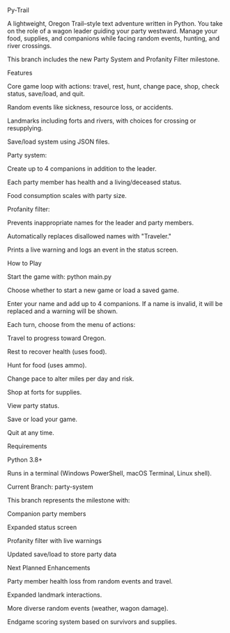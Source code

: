 Py-Trail

A lightweight, Oregon Trail–style text adventure written in Python. You take on the role of a wagon leader guiding your party westward. Manage your food, supplies, and companions while facing random events, hunting, and river crossings.

This branch includes the new Party System and Profanity Filter milestone.

Features

Core game loop with actions: travel, rest, hunt, change pace, shop, check status, save/load, and quit.

Random events like sickness, resource loss, or accidents.

Landmarks including forts and rivers, with choices for crossing or resupplying.

Save/load system using JSON files.

Party system:

Create up to 4 companions in addition to the leader.

Each party member has health and a living/deceased status.

Food consumption scales with party size.

Profanity filter:

Prevents inappropriate names for the leader and party members.

Automatically replaces disallowed names with "Traveler."

Prints a live warning and logs an event in the status screen.

How to Play

Start the game with:
python main.py

Choose whether to start a new game or load a saved game.

Enter your name and add up to 4 companions. If a name is invalid, it will be replaced and a warning will be shown.

Each turn, choose from the menu of actions:

Travel to progress toward Oregon.

Rest to recover health (uses food).

Hunt for food (uses ammo).

Change pace to alter miles per day and risk.

Shop at forts for supplies.

View party status.

Save or load your game.

Quit at any time.

Requirements

Python 3.8+

Runs in a terminal (Windows PowerShell, macOS Terminal, Linux shell).

Current Branch: party-system

This branch represents the milestone with:

Companion party members

Expanded status screen

Profanity filter with live warnings

Updated save/load to store party data

Next Planned Enhancements

Party member health loss from random events and travel.

Expanded landmark interactions.

More diverse random events (weather, wagon damage).

Endgame scoring system based on survivors and supplies.
